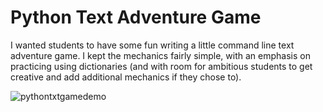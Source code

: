 # Python Text Adventure Game

I wanted students to have some fun writing a little command line text adventure game. I kept the mechanics fairly simple, with an emphasis on practicing using dictionaries (and with room for ambitious students to get creative and add additional mechanics if they chose to).

![pythontxtgamedemo](https://github.com/aiboyles/python-adventure-game/assets/8883830/2977e97e-890e-4196-be20-f74b12c93d59)
